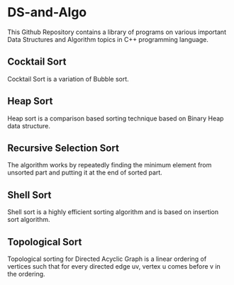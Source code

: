 # DS-and-Algo
This Github Repository contains a library of programs on various important Data Structures and Algorithm topics in C++ programming language.

## Cocktail Sort
Cocktail Sort is a variation of Bubble sort.

## Heap Sort
Heap sort is a comparison based sorting technique based on Binary Heap data structure.

## Recursive Selection Sort
The algorithm works by repeatedly finding the minimum element from unsorted part and putting it at the end of sorted part.

## Shell Sort
Shell sort is a highly efficient sorting algorithm and is based on insertion sort algorithm. 

## Topological Sort
Topological sorting for Directed Acyclic Graph is a linear ordering of vertices such that for every directed edge uv, vertex u comes before v in the ordering.
